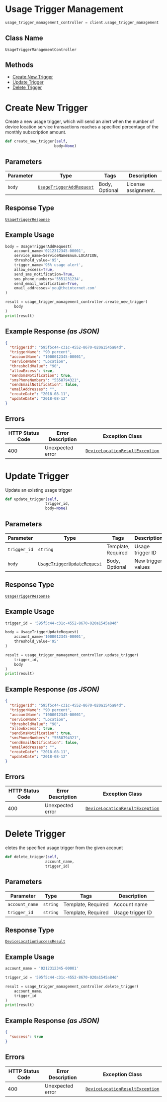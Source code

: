 # Usage Trigger Management

```python
usage_trigger_management_controller = client.usage_trigger_management
```

## Class Name

`UsageTriggerManagementController`

## Methods

* [Create New Trigger](../../doc/controllers/usage-trigger-management.md#create-new-trigger)
* [Update Trigger](../../doc/controllers/usage-trigger-management.md#update-trigger)
* [Delete Trigger](../../doc/controllers/usage-trigger-management.md#delete-trigger)


# Create New Trigger

Create a new usage trigger, which will send an alert when the number of device location service transactions reaches a specified percentage of the monthly subscription amount.

```python
def create_new_trigger(self,
                      body=None)
```

## Parameters

| Parameter | Type | Tags | Description |
|  --- | --- | --- | --- |
| `body` | [`UsageTriggerAddRequest`](../../doc/models/usage-trigger-add-request.md) | Body, Optional | License assignment. |

## Response Type

[`UsageTriggerResponse`](../../doc/models/usage-trigger-response.md)

## Example Usage

```python
body = UsageTriggerAddRequest(
    account_name='0212312345-00001',
    service_name=ServiceNameEnum.LOCATION,
    threshold_value='95',
    trigger_name='95% usage alert',
    allow_excess=True,
    send_sms_notification=True,
    sms_phone_numbers='5551231234',
    send_email_notification=True,
    email_addresses='you@theinternet.com'
)

result = usage_trigger_management_controller.create_new_trigger(
    body
)
print(result)
```

## Example Response *(as JSON)*

```json
{
  "triggerId": "595f5c44-c31c-4552-8670-020a1545a84d",
  "triggerName": "90 percent",
  "accountName": "1000012345-00001",
  "serviceName": "Location",
  "thresholdValue": "90",
  "allowExcess": true,
  "sendSmsNotification": true,
  "smsPhoneNumbers": "5558794321",
  "sendEmailNotification": false,
  "emailAddresses": "",
  "createDate": "2018-08-11",
  "updateDate": "2018-08-12"
}
```

## Errors

| HTTP Status Code | Error Description | Exception Class |
|  --- | --- | --- |
| 400 | Unexpected error | [`DeviceLocationResultException`](../../doc/models/device-location-result-exception.md) |


# Update Trigger

Update an existing usage trigger

```python
def update_trigger(self,
                  trigger_id,
                  body=None)
```

## Parameters

| Parameter | Type | Tags | Description |
|  --- | --- | --- | --- |
| `trigger_id` | `string` | Template, Required | Usage trigger ID |
| `body` | [`UsageTriggerUpdateRequest`](../../doc/models/usage-trigger-update-request.md) | Body, Optional | New trigger values |

## Response Type

[`UsageTriggerResponse`](../../doc/models/usage-trigger-response.md)

## Example Usage

```python
trigger_id = '595f5c44-c31c-4552-8670-020a1545a84d'

body = UsageTriggerUpdateRequest(
    account_name='1000012345-00001',
    threshold_value='95'
)

result = usage_trigger_management_controller.update_trigger(
    trigger_id,
    body
)
print(result)
```

## Example Response *(as JSON)*

```json
{
  "triggerId": "595f5c44-c31c-4552-8670-020a1545a84d",
  "triggerName": "90 percent",
  "accountName": "1000012345-00001",
  "serviceName": "Location",
  "thresholdValue": "90",
  "allowExcess": true,
  "sendSmsNotification": true,
  "smsPhoneNumbers": "5558794321",
  "sendEmailNotification": false,
  "emailAddresses": "",
  "createDate": "2018-08-11",
  "updateDate": "2018-08-12"
}
```

## Errors

| HTTP Status Code | Error Description | Exception Class |
|  --- | --- | --- |
| 400 | Unexpected error | [`DeviceLocationResultException`](../../doc/models/device-location-result-exception.md) |


# Delete Trigger

eletes the specified usage trigger from the given account

```python
def delete_trigger(self,
                  account_name,
                  trigger_id)
```

## Parameters

| Parameter | Type | Tags | Description |
|  --- | --- | --- | --- |
| `account_name` | `string` | Template, Required | Account name |
| `trigger_id` | `string` | Template, Required | Usage trigger ID |

## Response Type

[`DeviceLocationSuccessResult`](../../doc/models/device-location-success-result.md)

## Example Usage

```python
account_name = '0212312345-00001'

trigger_id = '595f5c44-c31c-4552-8670-020a1545a84d'

result = usage_trigger_management_controller.delete_trigger(
    account_name,
    trigger_id
)
print(result)
```

## Example Response *(as JSON)*

```json
{
  "success": true
}
```

## Errors

| HTTP Status Code | Error Description | Exception Class |
|  --- | --- | --- |
| 400 | Unexpected error | [`DeviceLocationResultException`](../../doc/models/device-location-result-exception.md) |

